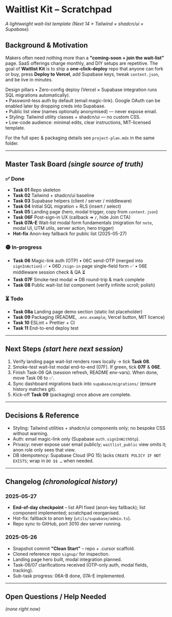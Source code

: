 # Waitlist Kit – Scratchpad
_A lightweight wait-list template (Next 14 × Tailwind × shadcn/ui × Supabase)._

## Background & Motivation
Makers often need nothing more than a **"coming-soon + join the wait-list"** page. SaaS offerings charge monthly, and DIY setups are repetitive. The goal of **Waitlist Kit** is to ship a **one-click-deploy** repo that anyone can fork or buy, press **Deploy to Vercel**, add Supabase keys, tweak `content.json`, and be live in minutes.

Design pillars
• Zero-config deploy (Vercel × Supabase integration runs SQL migrations automatically).  
• Password-less auth by default (email magic-link). Google OAuth can be enabled later by dropping creds into Supabase.  
• Public list view (names optionally anonymised) — never expose email.  
• Styling: Tailwind utility classes + shadcn/ui — no custom CSS.  
• Low-code audience: minimal edits, clear instructions, MIT-licensed template.

For the full spec & packaging details see `project-plan.mdx` in the same folder.

---

## Master Task Board _(single source of truth)_

### ✅ Done
- **Task 01** Repo skeleton
- **Task 02** Tailwind + shadcn/ui baseline
- **Task 03** Supabase helpers (client / server / middleware)
- **Task 04** Initial SQL migration + RLS (insert / select)
- **Task 05** Landing page (hero, modal trigger, copy from `content.json`)
- **Task 06F** Post-sign-in UX (callback ➜ `/`, hide Join CTA)
- **Task 07A-E** Wait-list modal form fundamentals (migration for `note`, modal UI, UTM utils, server action, hero trigger)
- **Hot-fix** Anon-key fallback for public list (2025-05-27)

### 🟡 In-progress
- **Task 06** Magic-link auth (OTP)
  • 06C send-OTP (merged into `signInAction`)  ✅ 
  • 06D `/sign-in` page single-field form   ✅ 
  • 06E middleware session check & QA   ⏳
- **Task 07F** Smoke-test modal ➜ DB round-trip & mark complete
- **Task 08** Public wait-list list component (verify infinite scroll; polish)

### ⏳ Todo
- **Task 08a** Landing page demo section (static list placeholder)
- **Task 09** Packaging (README, `.env.example`, Vercel button, MIT licence)
- **Task 10** ESLint + Prettier + CI
- **Task 11** End-to-end deploy test

---

## Next Steps _(start here next session)_
1. Verify landing page wait-list renders rows locally → tick **Task 08**.
2. Smoke-test wait-list modal end-to-end (07F). If green, tick **07F** & **06E**.
3. Finish Task-06 QA (session refresh, README env-vars). When done, move Task 06 to ✅.
4. Sync dashboard migrations back into `supabase/migrations/` (ensure history matches git).
5. Kick-off **Task 09** (packaging) once above are complete.

---

## Decisions & Reference
- Styling: Tailwind utilities + shadcn/ui components only; no bespoke CSS without warning.
- Auth: email magic-link only (Supabase `auth.signInWithOtp`).
- Privacy: never expose user email publicly; `waitlist_public` view omits it; anon role only sees that view.
- DB idempotency: Supabase Cloud (PG 15) lacks `CREATE POLICY IF NOT EXISTS`; wrap in `DO $$ …` when needed.

---

## Changelog _(chronological history)_

### 2025-05-27
- **End-of-day checkpoint** – list API fixed (anon-key fallback); list component implemented; scratchpad reorganised.
- Hot-fix: fallback to anon key (`utils/supabase/admin.ts`).
- Repo sync to GitHub, port 3010 dev server running.

### 2025-05-26
- Snapshot commit **"Clean Start"** – repo + .cursor scaffold.
- Cloned reference repo `signup/` for inspection.
- Landing page hero built, modal integration planned.
- Task-06/07 clarifications received (OTP-only auth, modal fields, tracking).
- Sub-task progress: 06A-B done, 07A-E implemented.

---

## Open Questions / Help Needed
*(none right now)*